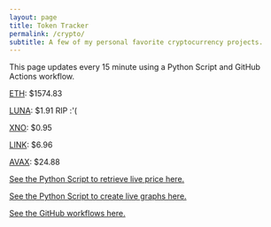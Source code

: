 ```yaml
---
layout: page
title: Token Tracker
permalink: /crypto/
subtitle: A few of my personal favorite cryptocurrency projects.
---
```


 This page updates every 15 minute using a Python Script and GitHub Actions workflow.


<!--BEGINCRYPTOINPUT-->
[ETH](https://smfxfc.github.io/crypto/eth.html): $1574.83

[LUNA](https://smfxfc.github.io/crypto/luna.html): $1.91 RIP :'(

[XNO](https://smfxfc.github.io/crypto/xno.html): $0.95

[LINK](https://smfxfc.github.io/crypto/link.html): $6.96

[AVAX](https://smfxfc.github.io/crypto/avax.html): $24.88

<!--ENDCRYPTOINPUT-->
 
 
[See the Python Script to retrieve live price here.](https://github.com/smfxfc/smfxfc.github.io/blob/master/src/get_cryptos.py)

[See the Python Script to create live graphs here.](https://github.com/smfxfc/smfxfc.github.io/blob/master/src/graph_crypto.py)

[See the GitHub workflows here.](https://github.com/smfxfc/smfxfc.github.io/blob/master/.github/workflows/)
